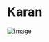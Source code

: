 # Karan
![image](https://user-images.githubusercontent.com/72380607/217197889-138b357d-7a62-4c34-8561-fe6520ae22ea.png)

